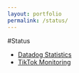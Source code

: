 ```yaml
---
layout: portfolio
permalink: /status/
---
```


#Status

- [Datadog Statistics](https://p.datadoghq.com/sb/73bd0117e-7353de3dbe?tv_mode=true)
- [TikTok Monitoring](https://www.tiktok.com/share/user/6611517758046715909?refer=h5_reflow_user_m)
